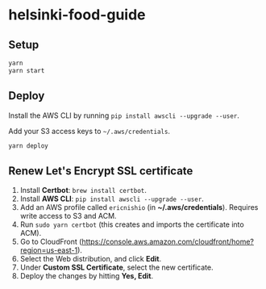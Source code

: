 # helsinki-food-guide

## Setup

```bash
yarn
yarn start
```

## Deploy

Install the AWS CLI by running `pip install awscli --upgrade --user`.

Add your S3 access keys to `~/.aws/credentials`.

```bash
yarn deploy
```

## Renew Let's Encrypt SSL certificate

1. Install **Certbot**: `brew install certbot`.
2. Install **AWS CLI**: `pip install awscli --upgrade --user`.
3. Add an AWS profile called `ericnishio` (in **~/.aws/credentials**). Requires write access to S3 and ACM.
4. Run `sudo yarn certbot` (this creates and imports the certificate into ACM).
5. Go to CloudFront (https://console.aws.amazon.com/cloudfront/home?region=us-east-1).
6. Select the Web distribution, and click **Edit**.
7. Under **Custom SSL Certificate**, select the new certificate.
8. Deploy the changes by hitting **Yes, Edit**.
